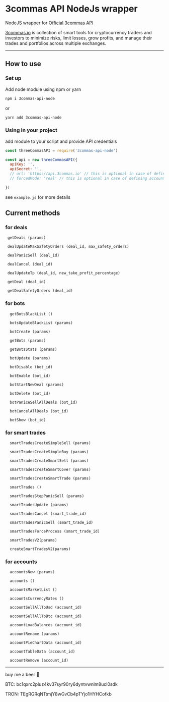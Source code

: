 # 3commas API NodeJs wrapper

NodeJS wrapper for [Official 3commas API](https://github.com/3commas-io/3commas-official-api-docs/) 

[3commas.io](https://3commas.io/?c=3cnode) is collection of smart tools for cryptocurrency traders and investors to minimize risks, limit losses, grow profits, and manage their trades and portfolios across multiple exchanges.

---

## How to use

### Set up

Add node module using npm or yarn

```bash
npm i 3commas-api-node
```

or 

```bash
yarn add 3commas-api-node
```

### Using in your project

add module to your script and provide API credentials

```js
const threeCommasAPI = require('3commas-api-node')

const api = new threeCommasAPI({
  apiKey: '',
  apiSecret: '',
  // url: 'https://api.3commas.io' // this is optional in case of defining other endpoint
  // forcedMode: 'real' // this is optional in case of defining account mode, 'real' or 'paper'

})
```

see `example.js` for more details 

## Current methods

### for deals

```
 getDeals (params)
 
 dealUpdateMaxSafetyOrders (deal_id, max_safety_orders)
 
 dealPanicSell (deal_id)
 
 dealCancel (deal_id)
 
 dealUpdateTp (deal_id, new_take_profit_percentage)
 
 getDeal (deal_id)

 getDealSafetyOrders (deal_id)

```

### for bots

```
  getBotsBlackList ()
  
  botsUpdateBlackList (params)
  
  botCreate (params)
  
  getBots (params)
  
  getBotsStats (params)
  
  botUpdate (params)
  
  botDisable (bot_id)
  
  botEnable (bot_id)
  
  botStartNewDeal (params)
  
  botDelete (bot_id)
  
  botPaniceSellAllDeals (bot_id)
  
  botCancelAllDeals (bot_id)
  
  botShow (bot_id)
```

### for smart trades

```
  smartTradesCreateSimpleSell (params)

  smartTradesCreateSimpleBuy (params)
  
  smartTradesCreateSmartSell (params)
  
  smartTradesCreateSmartCover (params)
  
  smartTradesCreateSmartTrade (params)
  
  smartTrades ()
  
  smartTradesStepPanicSell (params)
  
  smartTradesUpdate (params)
  
  smartTradesCancel (smart_trade_id)
  
  smartTradesPanicSell (smart_trade_id)
  
  smartTradesForceProcess (smart_trade_id)
  
  smartTradesV2(params)
  
  createSmartTradesV2(params)
```

### for accounts

```
  accountsNew (params)

  accounts ()
  
  accountsMarketList ()
  
  accountsCurrencyRates ()
  
  accountSellAllToUsd (account_id)
  
  accountSellAllToBtc (account_id)
  
  accountLoadBalances (account_id)
  
  accountRename (params)
  
  accountPieChartData (account_id)
  
  accountTableData (account_id)
  
  accountRemove (account_id)
```

---

buy me a beer 🍺

BTC: bc1qxrc2pluz4kv37syr90ry6dyntvwnlm8ucl0sdk

TRON: TEgRGRqNTtmjY8wGvCb4pTYjo1HYHCofkb
